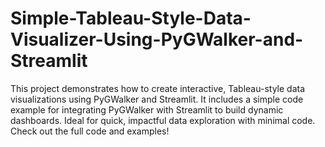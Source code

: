 # Simple-Tableau-Style-Data-Visualizer-Using-PyGWalker-and-Streamlit
This project demonstrates how to create interactive, Tableau-style data visualizations using PyGWalker and Streamlit. It includes a simple code example for integrating PyGWalker with Streamlit to build dynamic dashboards. Ideal for quick, impactful data exploration with minimal code. Check out the full code and examples!
